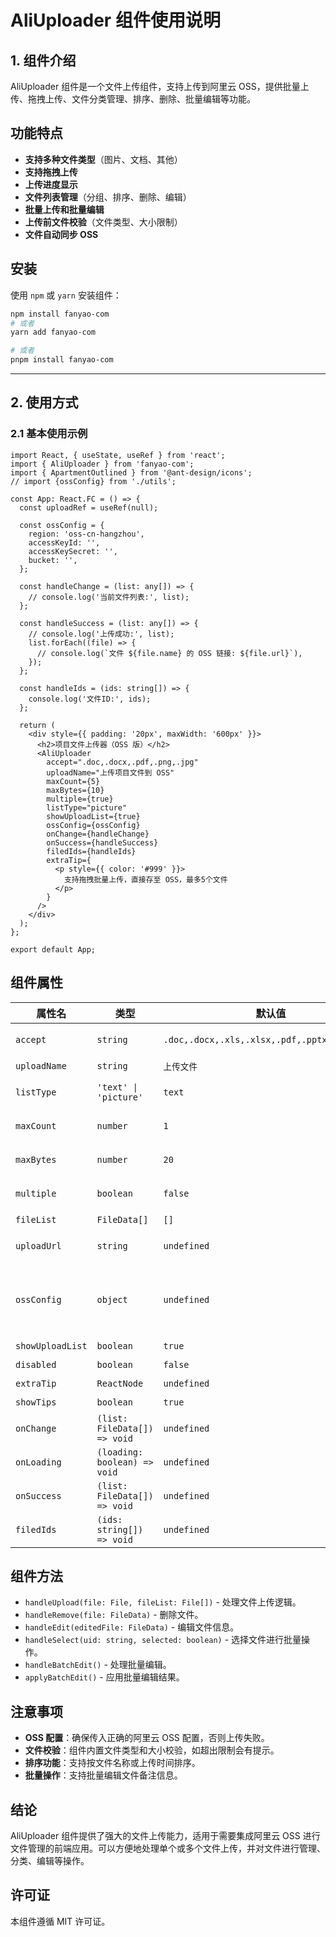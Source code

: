 # AliUploader 组件使用说明

## 1. 组件介绍

AliUploader 组件是一个文件上传组件，支持上传到阿里云 OSS，提供批量上传、拖拽上传、文件分类管理、排序、删除、批量编辑等功能。

## 功能特点

- **支持多种文件类型**（图片、文档、其他）
- **支持拖拽上传**
- **上传进度显示**
- **文件列表管理**（分组、排序、删除、编辑）
- **批量上传和批量编辑**
- **上传前文件校验**（文件类型、大小限制）
- **文件自动同步 OSS**

## 安装

使用 `npm` 或 `yarn` 安装组件：

```sh
npm install fanyao-com
# 或者
yarn add fanyao-com

# 或者
pnpm install fanyao-com
```

---

## 2. 使用方式

### 2.1 基本使用示例

```tsx
import React, { useState, useRef } from 'react';
import { AliUploader } from 'fanyao-com';
import { ApartmentOutlined } from '@ant-design/icons';
// import {ossConfig} from './utils';

const App: React.FC = () => {
  const uploadRef = useRef(null);

  const ossConfig = {
    region: 'oss-cn-hangzhou',
    accessKeyId: '',
    accessKeySecret: '',
    bucket: '',
  };

  const handleChange = (list: any[]) => {
    // console.log('当前文件列表:', list);
  };

  const handleSuccess = (list: any[]) => {
    // console.log('上传成功:', list);
    list.forEach((file) => {
      // console.log(`文件 ${file.name} 的 OSS 链接: ${file.url}`),
    });
  };

  const handleIds = (ids: string[]) => {
    console.log('文件ID:', ids);
  };

  return (
    <div style={{ padding: '20px', maxWidth: '600px' }}>
      <h2>项目文件上传器（OSS 版）</h2>
      <AliUploader
        accept=".doc,.docx,.pdf,.png,.jpg"
        uploadName="上传项目文件到 OSS"
        maxCount={5}
        maxBytes={10}
        multiple={true}
        listType="picture"
        showUploadList={true}
        ossConfig={ossConfig}
        onChange={handleChange}
        onSuccess={handleSuccess}
        filedIds={handleIds}
        extraTip={
          <p style={{ color: '#999' }}>
            支持拖拽批量上传，直接存至 OSS，最多5个文件
          </p>
        }
      />
    </div>
  );
};

export default App;
```

## 组件属性

| 属性名           | 类型                         | 默认值                                       | 说明                                                     |
| ---------------- | ---------------------------- | -------------------------------------------- | -------------------------------------------------------- |
| `accept`         | `string`                     | `.doc,.docx,.xls,.xlsx,.pdf,.pptx,.png,.jpg` | 允许上传的文件类型                                       |
| `uploadName`     | `string`                     | `上传文件`                                   | 按钮名称                                                 |
| `listType`       | `'text' \| 'picture'`        | `text`                                       | 显示文件列表的样式                                       |
| `maxCount`       | `number`                     | `1`                                          | 允许上传的最大文件数                                     |
| `maxBytes`       | `number`                     | `20`                                         | 允许的最大文件大小（单位：MB）                           |
| `multiple`       | `boolean`                    | `false`                                      | 是否支持多文件上传                                       |
| `fileList`       | `FileData[]`                 | `[]`                                         | 默认文件列表                                             |
| `uploadUrl`      | `string`                     | `undefined`                                  | 上传地址（未使用 OSS 时）                                |
| `ossConfig`      | `object`                     | `undefined`                                  | OSS 配置（region, accessKeyId, accessKeySecret, bucket） |
| `showUploadList` | `boolean`                    | `true`                                       | 是否显示文件列表                                         |
| `disabled`       | `boolean`                    | `false`                                      | 是否禁用上传                                             |
| `extraTip`       | `ReactNode`                  | `undefined`                                  | 额外提示信息                                             |
| `showTips`       | `boolean`                    | `true`                                       | 是否显示上传提示                                         |
| `onChange`       | `(list: FileData[]) => void` | `undefined`                                  | 文件列表变化时触发                                       |
| `onLoading`      | `(loading: boolean) => void` | `undefined`                                  | 上传状态变化时触发                                       |
| `onSuccess`      | `(list: FileData[]) => void` | `undefined`                                  | 上传成功时触发                                           |
| `filedIds`       | `(ids: string[]) => void`    | `undefined`                                  | 返回上传的文件 ID                                        |

## 组件方法

- `handleUpload(file: File, fileList: File[])` - 处理文件上传逻辑。
- `handleRemove(file: FileData)` - 删除文件。
- `handleEdit(editedFile: FileData)` - 编辑文件信息。
- `handleSelect(uid: string, selected: boolean)` - 选择文件进行批量操作。
- `handleBatchEdit()` - 处理批量编辑。
- `applyBatchEdit()` - 应用批量编辑结果。

## 注意事项

- **OSS 配置**：确保传入正确的阿里云 OSS 配置，否则上传失败。
- **文件校验**：组件内置文件类型和大小校验，如超出限制会有提示。
- **排序功能**：支持按文件名称或上传时间排序。
- **批量操作**：支持批量编辑文件备注信息。

## 结论

AliUploader 组件提供了强大的文件上传能力，适用于需要集成阿里云 OSS 进行文件管理的前端应用。可以方便地处理单个或多个文件上传，并对文件进行管理、分类、编辑等操作。

## 许可证

本组件遵循 MIT 许可证。
